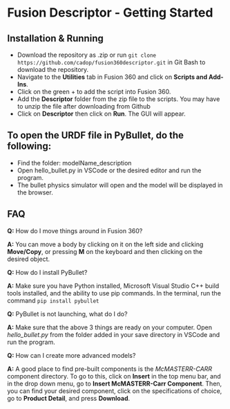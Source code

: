 Fusion Descriptor - Getting Started
=================

Installation & Running
-----------------

- Download the repository as .zip or run `git clone https://github.com/cadop/fusion360descriptor.git` in Git Bash to download the repository.
- Navigate to the **Utilities** tab in Fusion 360 and click on **Scripts and Add-Ins**.
- Click on the green + to add the script into Fusion 360.
- Add the **Descriptor** folder from the zip file to the scripts. You may have to unzip the file after downloading from Github
- Click on **Descriptor** then click on **Run**. The GUI will appear.


To open the URDF file in PyBullet, do the following:
-----------------

- Find the folder: modelName_description
- Open hello_bullet.py in VSCode or the desired editor and run the program.
- The bullet physics simulator will open and the model will be displayed in the browser.

FAQ
-----------------

**Q:** How do I move things around in Fusion 360?

**A:** You can move a body by clicking on it on the left side and clicking **Move/Copy**, or pressing **M** on the keyboard and then clicking on the desired object.

**Q:** How do I install PyBullet?

**A:** Make sure you have Python installed, Microsoft Visual Studio C++ build tools installed, and the ability to use pip commands. In the terminal, run the command `pip install pybullet`

**Q:** PyBullet is not launching, what do I do?

**A:** Make sure that the above 3 things are ready on your computer. Open *hello_bullet.py* from the folder added in your save directory in VSCode and run the program.

**Q:** How can I create more advanced models?

**A:** A good place to find pre-built components is the *McMASTERR-CARR* component directory. To go to this, click on **Insert** in the top menu bar, and in the drop down menu, go to **Insert McMASTERR-Carr Component**. Then, you can find your desired component, click on the specifications of choice, go to **Product Detail**, and press **Download**.
